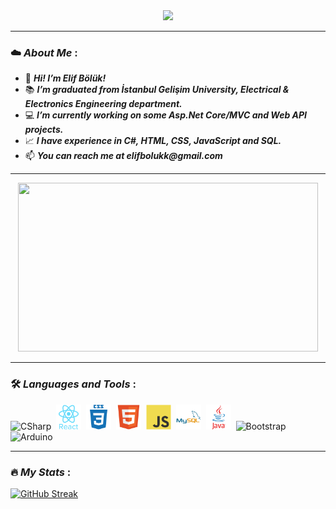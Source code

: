 <div id="header" align="center">
  <img src="https://media.giphy.com/media/SUcApSWjPwQMARvcM8/giphy.gif" width="100"/>
</div>

---

### :cloud: _About Me_ :
- 👋 **_Hi! I’m Elif Bölük!_**
- 📚 **_I’m graduated from İstanbul Gelişim University, Electrical & Electronics Engineering department._**
- 💻 **_I’m currently working on some Asp.Net Core/MVC and Web API projects._**
- 📈 **_I have experience in C#, HTML, CSS, JavaScript and SQL._**
- 📫 **_You can reach me at elifbolukk@gmail.com_**  


---

<div align="center">
  <img src="https://media.giphy.com/media/L1R1tvI9svkIWwpVYr/giphy.gif" width="480" height="270" frameBorder="0" />
</div>

---  
  
  
  


### :hammer_and_wrench: _Languages and Tools_ :

<div>
  <img src="https://cdn.jsdelivr.net/gh/devicons/devicon/icons/csharp/csharp-original.svg" title="CSharp" alt="CSharp" width="40" height="40"/>&nbsp;
  <img src="https://github.com/devicons/devicon/blob/master/icons/react/react-original-wordmark.svg" title="React" alt="React" width="40" height="40"/>&nbsp;
  <img src="https://github.com/devicons/devicon/blob/master/icons/css3/css3-plain-wordmark.svg"  title="CSS3" alt="CSS" width="40" height="40"/>&nbsp;
  <img src="https://github.com/devicons/devicon/blob/master/icons/html5/html5-original.svg" title="HTML5" alt="HTML" width="40" height="40"/>&nbsp;
  <img src="https://github.com/devicons/devicon/blob/master/icons/javascript/javascript-original.svg" title="JavaScript" alt="JavaScript" width="40" height="40"/>&nbsp;
  <img src="https://github.com/devicons/devicon/blob/master/icons/mysql/mysql-original-wordmark.svg" title="MySQL"  alt="MySQL" width="40" height="40"/>&nbsp;
  <img src="https://github.com/devicons/devicon/blob/master/icons/java/java-original-wordmark.svg" title="Java" alt="Java" width="40" height="40"/>&nbsp;
  <img src="https://cdn.jsdelivr.net/gh/devicons/devicon/icons/bootstrap/bootstrap-original-wordmark.svg" title="Bootstrap" alt="Bootstrap" width="40" height="40"/>&nbsp;
  <img src="https://cdn.jsdelivr.net/gh/devicons/devicon/icons/arduino/arduino-original-wordmark.svg" title="Arduino" alt="Arduino" width="40" height="40"/>&nbsp;
</div>

---


### :fire: _My Stats_ :

[![GitHub Streak](http://github-readme-streak-stats.herokuapp.com?user=elifboluk&theme=vision-friendly-dark&show_icons=false&hide_rank)](https://git.io/streak-stats)




<!--
**elifboluk/elifboluk** is a ✨ _special_ ✨ repository because its `README.md` (this file) appears on your GitHub profile.

Here are some ideas to get you started:
[![Top Langs](https://github-readme-stats.vercel.app/api/top-langs/?username=elifboluk&layout=compact&theme=vision-friendly-dark&show_icons=false)](https://github.com/anuraghazra/github-readme-stats)


-->
